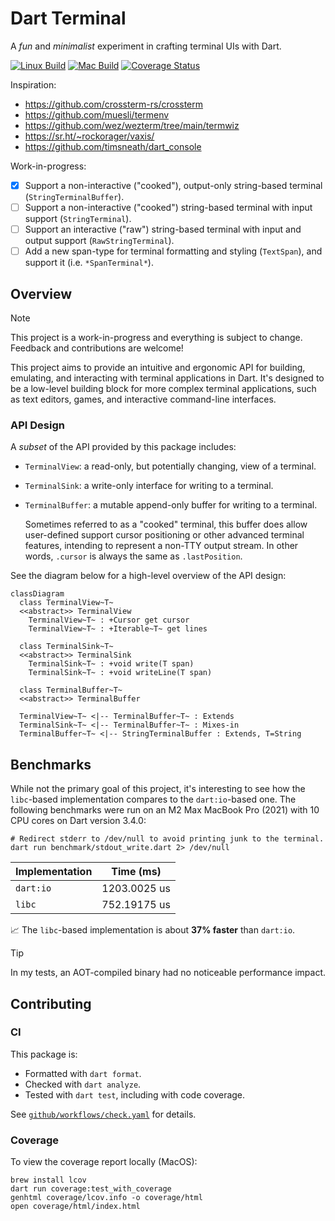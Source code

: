 # Dart Terminal

A _fun_ and _minimalist_ experiment in crafting terminal UIs with Dart.

[![Linux Build](https://github.com/matanlurey/dt/actions/workflows/linux.yaml/badge.svg)](https://github.com/matanlurey/dt/actions/workflows/linux.yaml)
[![Mac Build](https://github.com/matanlurey/dt/actions/workflows/macos.yaml/badge.svg)](https://github.com/matanlurey/dt/actions/workflows/macos.yaml)
[![Coverage Status](https://coveralls.io/repos/github/matanlurey/dt/badge.svg?branch=main)](https://coveralls.io/github/matanlurey/dt?branch=main)

Inspiration:

- <https://github.com/crossterm-rs/crossterm>
- <https://github.com/muesli/termenv>
- <https://github.com/wez/wezterm/tree/main/termwiz>
- <https://sr.ht/~rockorager/vaxis/>
- <https://github.com/timsneath/dart_console>

Work-in-progress:

- [x] Support a non-interactive ("cooked"), output-only string-based terminal
  (`StringTerminalBuffer`).
- [ ] Support a non-interactive ("cooked") string-based terminal with input
  support (`StringTerminal`).
- [ ] Support an interactive ("raw") string-based terminal with input and output
  support (`RawStringTerminal`).
- [ ] Add a new span-type for terminal formatting and styling (`TextSpan`), and
  support it (i.e. `*SpanTerminal*`).

## Overview

> [!NOTE]
> This project is a work-in-progress and everything is subject to change.
> Feedback and contributions are welcome!

This project aims to provide an intuitive and ergonomic API for building,
emulating, and interacting with terminal applications in Dart. It's designed to
be a low-level building block for more complex terminal applications, such as
text editors, games, and interactive command-line interfaces.

### API Design

A _subset_ of the API provided by this package includes:

- `TerminalView`: a read-only, but potentially changing, view of a terminal.
- `TerminalSink`: a write-only interface for writing to a terminal.
- `TerminalBuffer`: a mutable append-only buffer for writing to a terminal.
  
  Sometimes referred to as a "cooked" terminal, this buffer does allow
  user-defined support cursor positioning or other advanced terminal features,
  intending to represent a non-TTY output stream. In other words, `.cursor`
  is always the same as `.lastPosition`.

See the diagram below for a high-level overview of the API design:

```mermaid
classDiagram
  class TerminalView~T~
  <<abstract>> TerminalView
    TerminalView~T~ : +Cursor get cursor
    TerminalView~T~ : +Iterable~T~ get lines
  
  class TerminalSink~T~
  <<abstract>> TerminalSink
    TerminalSink~T~ : +void write(T span)
    TerminalSink~T~ : +void writeLine(T span)

  class TerminalBuffer~T~
  <<abstract>> TerminalBuffer
  
  TerminalView~T~ <|-- TerminalBuffer~T~ : Extends
  TerminalSink~T~ <|-- TerminalBuffer~T~ : Mixes-in
  TerminalBuffer~T~ <|-- StringTerminalBuffer : Extends, T=String
```

## Benchmarks

While not the primary goal of this project, it's interesting to see how the
`libc`-based implementation compares to the `dart:io`-based one. The following
benchmarks were run on an M2 Max MacBook Pro (2021) with 10 CPU cores on Dart
version 3.4.0:

```shell
# Redirect stderr to /dev/null to avoid printing junk to the terminal.
dart run benchmark/stdout_write.dart 2> /dev/null
```

| Implementation | Time (ms)       |
| -------------- | --------------- |
| `dart:io`      |  1203.0025 us   |
| `libc`         |  752.19175 us   |

📈 The `libc`-based implementation is about **37% faster** than `dart:io`.

> [!TIP]
> In my tests, an AOT-compiled binary had no noticeable performance impact.

## Contributing

### CI

This package is:

- Formatted with `dart format`.
- Checked with `dart analyze`.
- Tested with `dart test`, including with code coverage.

See [`github/workflows/check.yaml`](./.github/workflows/check.yaml) for details.

### Coverage

To view the coverage report locally (MacOS):

```shell
brew install lcov
dart run coverage:test_with_coverage
genhtml coverage/lcov.info -o coverage/html
open coverage/html/index.html
```
